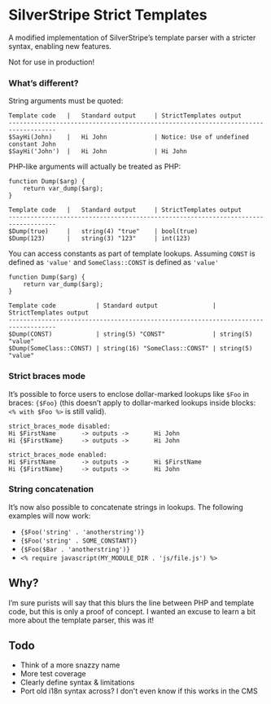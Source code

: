 # SilverStripe Strict Templates

A modified implementation of SilverStripe’s template parser with a stricter syntax, enabling new features.

Not for use in production!

### What’s different?

String arguments must be quoted:
```
Template code	|	Standard output		| StrictTemplates output
-----------------------------------------------------------------------------------
$SayHi(John)	|	Hi John				| Notice: Use of undefined constant John
$SayHi('John')	|	Hi John				| Hi John
```

PHP-like arguments will actually be treated as PHP:
```
function Dump($arg) {
	return var_dump($arg);
}

Template code	|	Standard output		| StrictTemplates output
-----------------------------------------------------------------------------------
$Dump(true)		|	string(4) "true"	| bool(true)
$Dump(123)		|	string(3) "123"		| int(123)
```

You can access constants as part of template lookups. Assuming `CONST` is defined as `'value'` and `SomeClass::CONST` is defined as `'value'`
```
function Dump($arg) {
	return var_dump($arg);
}

Template code	  		| Standard output				| StrictTemplates output
-----------------------------------------------------------------------------------
$Dump(CONST)	   		| string(5) "CONST"				| string(5) "value"
$Dump(SomeClass::CONST) | string(16) "SomeClass::CONST"	| string(5) "value"
```

### Strict braces mode

It’s possible to force users to enclose dollar-marked lookups like `$Foo` in braces: `{$Foo}` (this doesn’t apply to dollar-marked lookups inside blocks: `<% with $Foo %>` is still valid).

```
strict_braces_mode disabled:
Hi $FirstName		-> outputs ->		Hi John
Hi {$FirstName}		-> outputs ->		Hi John

strict_braces_mode enabled:
Hi $FirstName		-> outputs ->		Hi $FirstName
Hi {$FirstName}		-> outputs ->		Hi John

```

### String concatenation

It’s now also possible to concatenate strings in lookups. The following examples will now work:

- `{$Foo('string' . 'anotherstring')}`
- `{$Foo('string' . SOME_CONSTANT)}`
- `{$Foo($Bar . 'anotherstring')}`
- `<% require javascript(MY_MODULE_DIR . 'js/file.js') %>`

## Why?

I’m sure purists will say that this blurs the line between PHP and template code, but this is only a proof of concept. I wanted an excuse to learn a bit more about the template parser, this was it!

## Todo

- Think of a more snazzy name
- More test coverage
- Clearly define syntax & limitations
- Port old i18n syntax across? I don't even know if this works in the CMS
